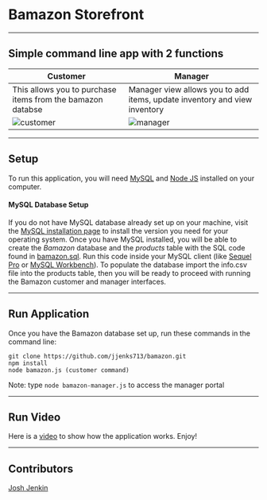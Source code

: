 # Bamazon Storefront
___
## Simple command line app with 2 functions

Customer | Manager
------------ | -------------
This allows you to purchase items from the bamazon databse | Manager view allows you to add items, update inventory and view inventory
![customer](https://user-images.githubusercontent.com/43326100/52311018-b7e0af00-2962-11e9-8388-98038f29eba0.JPG) | ![manager](https://user-images.githubusercontent.com/43326100/52311022-c038ea00-2962-11e9-8b08-7827804f0f67.JPG)

___

## Setup
To run this application, you will need [MySQL](https://dev.mysql.com/doc/refman/5.6/en/installing.html) and [Node JS](https://nodejs.org/en/download/) installed on your computer.

#### MySQL Database Setup
If you do not have MySQL database already set up on your machine, visit the [MySQL installation page](https://dev.mysql.com/doc/refman/5.6/en/installing.html) to install the version you need for your operating system. Once you have MySQL installed, you will be able to create the *Bamazon* database and the *products* table with the SQL code found in [bamazon.sql](bamazon.sql). Run this code inside your MySQL client (like [Sequel Pro](https://www.sequelpro.com/) or [MySQL Workbench](https://dev.mysql.com/downloads/workbench/)). To populate the database import the info.csv file into the products table, then you will be ready to proceed with running the Bamazon customer and manager interfaces.
___

## Run Application
Once you have the Bamazon database set up, run these commands in the command line:

```
git clone https://github.com/jjenks713/bamazon.git
npm install
node bamazon.js (customer command)
```
Note: type `node bamazon-manager.js` to access the manager portal
___

## Run Video
Here is a [video](https://drive.google.com/file/d/16x_8Qol4uBEC-RJ8EGpaWdIDOC9vdcju/view) to show how the application works. Enjoy!

___

## Contributors
[Josh Jenkin](https://github.com/jjenks713)
